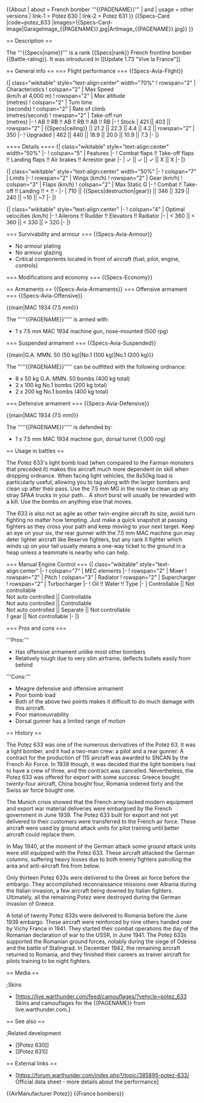 {{About
| about = French bomber '''{{PAGENAME}}'''
| and
| usage = other versions
| link-1 = Potez 630
| link-2 = Potez 631
}}
{{Specs-Card
|code=potez_633
|images={{Specs-Card-Image|GarageImage_{{PAGENAME}}.jpg|ArtImage_{{PAGENAME}}.jpg}}
}}

== Description ==
<!-- ''In the description, the first part should be about the history of and the creation and combat usage of the aircraft, as well as its key features. In the second part, tell the reader about the aircraft in the game. Insert a screenshot of the vehicle, so that if the novice player does not remember the vehicle by name, he will immediately understand what kind of vehicle the article is talking about.'' -->
The '''{{Specs|name}}''' is a rank {{Specs|rank}} French frontline bomber {{Battle-rating}}. It was introduced in [[Update 1.73 "Vive la France"]].

== General info ==
=== Flight performance ===
{{Specs-Avia-Flight}}
<!-- ''Describe how the aircraft behaves in the air. Speed, manoeuvrability, acceleration and allowable loads - these are the most important characteristics of the vehicle.'' -->

{| class="wikitable" style="text-align:center" width="70%"
! rowspan="2" | Characteristics
! colspan="2" | Max Speed<br>(km/h at 4,000 m)
! rowspan="2" | Max altitude<br>(metres)
! colspan="2" | Turn time<br>(seconds)
! colspan="2" | Rate of climb<br>(metres/second)
! rowspan="2" | Take-off run<br>(metres)
|-
! AB !! RB !! AB !! RB !! AB !! RB
|-
! Stock
| 421 || 403 || rowspan="2" | {{Specs|ceiling}} || 21.2 || 22.3 || 4.4 || 4.2 || rowspan="2" | 350
|-
! Upgraded
| 462 || 440 || 18.9 || 20.0 || 10.9 || 7.3
|-
|}

==== Details ====
{| class="wikitable" style="text-align:center" width="50%"
|-
! colspan="5" | Features
|-
! Combat flaps !! Take-off flaps !! Landing flaps !! Air brakes !! Arrestor gear
|-
| ✓ || ✓ || ✓ || X || X     <!-- ✓ -->
|-
|}

{| class="wikitable" style="text-align:center" width="50%"
|-
! colspan="7" | Limits
|-
! rowspan="2" | Wings (km/h)
! rowspan="2" | Gear (km/h)
! colspan="3" | Flaps (km/h)
! colspan="2" | Max Static G
|-
! Combat !! Take-off !! Landing !! + !! -
|-
| 710 <!-- {{Specs|destruction|body}} --> || {{Specs|destruction|gear}} || 346 || 329 || 240 || ~10 || ~7
|-
|}

{| class="wikitable" style="text-align:center"
|-
! colspan="4" | Optimal velocities (km/h)
|-
! Ailerons !! Rudder !! Elevators !! Radiator
|-
| < 360 || < 360 || < 330 || > 320
|-
|}

=== Survivability and armour ===
{{Specs-Avia-Armour}}
<!-- ''Examine the survivability of the aircraft. Note how vulnerable the structure is and how secure the pilot is, whether the fuel tanks are armoured, etc. Describe the armour, if there is any, and also mention the vulnerability of other critical aircraft systems.'' -->

* No armour plating
* No armour glazing
* Critical components located in front of aircraft (fuel, pilot, engine, controls)

=== Modifications and economy ===
{{Specs-Economy}}

== Armaments ==
{{Specs-Avia-Armaments}}
=== Offensive armament ===
{{Specs-Avia-Offensive}}
<!-- ''Describe the offensive armament of the aircraft, if any. Describe how effective the cannons and machine guns are in a battle, and also what belts or drums are better to use. If there is no offensive weaponry, delete this subsection.'' -->
{{main|MAC 1934 (7.5 mm)}}

The '''''{{PAGENAME}}''''' is armed with:

* 1 x 7.5 mm MAC 1934 machine gun, nose-mounted (500 rpg)

=== Suspended armament ===
{{Specs-Avia-Suspended}}
<!-- ''Describe the aircraft's suspended armament: additional cannons under the wings, bombs, rockets and torpedoes. This section is especially important for bombers and attackers. If there is no suspended weaponry remove this subsection.'' -->
{{main|G.A. MMN. 50 (50 kg)|No.1 (100 kg)|No.1 (200 kg)}}

The '''''{{PAGENAME}}''''' can be outfitted with the following ordnance:

* 8 x 50 kg G.A. MMN. 50 bombs (400 kg total)
* 2 x 100 kg No.1 bombs (200 kg total)
* 2 x 200 kg No.1 bombs (400 kg total)

=== Defensive armament ===
{{Specs-Avia-Defensive}}
<!-- ''Defensive armament with turret machine guns or cannons, crewed by gunners. Examine the number of gunners and what belts or drums are better to use. If defensive weaponry is not available, remove this subsection.'' -->
{{main|MAC 1934 (7.5 mm)}}

The '''''{{PAGENAME}}''''' is defended by:

* 1 x 7.5 mm MAC 1934 machine gun, dorsal turret (1,000 rpg)

== Usage in battles ==
<!-- ''Describe the tactics of playing in the aircraft, the features of using aircraft in a team and advice on tactics. Refrain from creating a "guide" - do not impose a single point of view, but instead, give the reader food for thought. Examine the most dangerous enemies and give recommendations on fighting them. If necessary, note the specifics of the game in different modes (AB, RB, SB).'' -->
The Potez 633's light bomb load (when compared to the Farman monsters that preceded it) makes this aircraft much more dependent on skill when dropping ordnance. When facing light vehicles, the 8x50kg load is particularly useful, allowing you to tag along with the larger bombers and clean up after their pass. Use the 7.5 mm MG in the nose to clean up any stray SPAA trucks in your path... A short burst will usually be rewarded with a kill. Use the bombs on anything else that moves.

The 633 is also not as agile as other twin-engine aircraft its size, avoid turn fighting no matter how tempting. Just make a quick snapshot at passing fighters as they cross your path and keep moving to your next target. Keep an eye on your six, the rear gunner with the 7.5 mm MAC machine gun may deter lighter aircraft like Reserve fighters, but any rank II fighter which winds up on your tail usually means a one-way ticket to the ground in a heap unless a teammate is nearby who can help.

=== Manual Engine Control ===
{| class="wikitable" style="text-align:center"
|-
! colspan="7" | MEC elements
|-
! rowspan="2" | Mixer
! rowspan="2" | Pitch
! colspan="3" | Radiator
! rowspan="2" | Supercharger
! rowspan="2" | Turbocharger
|-
! Oil !! Water !! Type
|-
| Controllable || Not controllable<br>Not auto controlled || Controllable<br>Not auto controlled || Controllable<br>Not auto controlled || Separate || Not controllable<br>1 gear || Not controllable
|-
|}

=== Pros and cons ===
<!-- ''Summarise and briefly evaluate the vehicle in terms of its characteristics and combat effectiveness. Mark its pros and cons in the bulleted list. Try not to use more than 6 points for each of the characteristics. Avoid using categorical definitions such as "bad", "good" and the like - use substitutions with softer forms such as "inadequate" and "effective".'' -->

'''Pros:'''

* Has offensive armament unlike most other bombers
* Relatively tough due to very slim airframe, deflects bullets easily from behind

'''Cons:'''

* Meagre defensive and offensive armament
* Poor bomb load
* Both of the above two points makes it difficult to do much damage with this aircraft.
* Poor manoeuvrability
* Dorsal gunner has a limited range of motion

== History ==
<!-- ''Describe the history of the creation and combat usage of the aircraft in more detail than in the introduction. If the historical reference turns out to be too long, take it to a separate article, taking a link to the article about the vehicle and adding a block "/History" (example: <nowiki>https://wiki.warthunder.com/(Vehicle-name)/History</nowiki>) and add a link to it here using the <code>main</code> template. Be sure to reference text and sources by using <code><nowiki><ref></ref></nowiki></code>, as well as adding them at the end of the article with <code><nowiki><references /></nowiki></code>. This section may also include the vehicle's dev blog entry (if applicable) and the in-game encyclopedia description (under <code><nowiki>=== In-game description ===</nowiki></code>, also if applicable).'' -->

The Potez 633 was one of the numerous derivatives of the Potez 63. It was a light bomber, and it had a two-man crew: a pilot and a rear gunner. A contract for the production of 115 aircraft was awarded to SNCAN by the French Air Force. In 1938 though, it was decided that the light bombers had to have a crew of three, and the contract was cancelled. Nevertheless, the Potez 633 was offered for export with some success: Greece bought twenty-four aircraft, China bought four, Romania ordered forty and the Swiss air force bought one.

The Munich crisis showed that the French army lacked modern equipment and export war material deliveries were embargoed by the French government in June 1939. The Potez 633 built for export and not yet delivered to their customers were transferred to the French air force. These aircraft were used by ground attack units for pilot training until better aircraft could replace them.

In May 1940, at the moment of the German attack some ground attack units were still equipped with the Potez 633. These aircraft attacked the German columns, suffering heavy losses due to both enemy fighters patrolling the area and anti-aircraft fire from below.

Only thirteen Potez 633s were delivered to the Greek air force before the embargo. They accomplished reconnaissance missions over Albania during the Italian invasion, a few aircraft being downed by Italian fighters. Ultimately, all the remaining Potez were destroyed during the German invasion of Greece.

A total of twenty Potez 633s were delivered to Romania before the June 1939 embargo. These aircraft were reinforced by nine others handed over by Vichy France in 1941. They started their combat operations the day of the Romanian declaration of war to the USSR, in June 1941. The Potez 633s supported the Romanian ground forces, notably during the siege of Odessa and the battle of Stalingrad. In December 1942, the remaining aircraft returned to Romania, and they finished their careers as trainer aircraft for pilots training to be night fighters.

== Media ==
<!-- ''Excellent additions to the article would be video guides, screenshots from the game, and photos.'' -->

;Skins
* [https://live.warthunder.com/feed/camouflages/?vehicle=potez_633 Skins and camouflages for the {{PAGENAME}} from live.warthunder.com.]

== See also ==
<!-- ''Links to the articles on the War Thunder Wiki that you think will be useful for the reader, for example:''
* ''reference to the series of the aircraft;''
* ''links to approximate analogues of other nations and research trees.'' -->

;Related development
* [[Potez 630]]
* [[Potez 631]]

== External links ==
<!-- ''Paste links to sources and external resources, such as:''
* ''topic on the official game forum;''
* ''other literature.'' -->

* [https://forum.warthunder.com/index.php?/topic/385895-potez-633/ Official data sheet - more details about the performance]

{{AirManufacturer Potez}}
{{France bombers}}